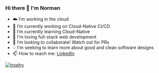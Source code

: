 ### Hi there 👋 I'm Norman

- ☁️ I'm working in the cloud
- 🔭 I’m currently working on Cloud-Native CI/CD
- 🌱 I’m currently learning Cloud-Native
- 🤖 I'm loving full-stack web development
- 👯 I’m looking to collaborate! Watch out for PRs
- 💡 I'm seeking to learn more about good and clean software designs
- 📫 How to reach me: [LinkedIn](https://www.linkedin.com/in/norman-aberin/)

[![trophy](https://github-profile-trophy.vercel.app/?username=naberin&theme=alduin&no-frame=true&column=4)](https://github.com/ryo-ma/github-profile-trophy)
